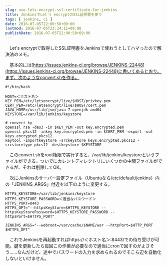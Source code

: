 ```yaml
---
slug: use-lets-encrypt-ssl-certificate-for-jenkins
title: JenkinsでLet's encryptのSSL証明書を使う
tags: [ jenkins, ci ]
date: 2016-07-05T22:00:58+09:00
lastmod: 2016-07-05T23:24:11+09:00
publishDate: 2016-07-05T22:00:58+09:00
---
```


　Let's encryptで取得したSSL証明書をJenkinsで使おうとしてハマったので解決法のメモ。

　基本的には[https://issues.jenkins-ci.org/browse/JENKINS-22448](https://issues.jenkins-ci.org/browse/JENKINS-22448)に書いてあるとおり。まず、次のようなconvert.shを作る。

```
#!/bin/bash

HOST=＜ホスト名＞
KEY_PEM=/etc/letsencrypt/live/$HOST/privkey.pem
CERT_PEM=/etc/letsencrypt/live/$HOST/cert.pem
JAVA_HOME=/usr/lib/jvm/java-7-openjdk-amd64
KEYSTORE=/var/lib/jenkins/keystore

# convert ky
openssl rsa -des3 -in $KEY_PEM -out key.encrypted.pem
openssl pkcs12 -inkey key.encrypted.pem -in $CERT_PEM -export -out keys.encrypted.pkcs12
keytool -importkeystore -srckeystore keys.encrypted.pkcs12 -srcstoretype pkcs12 -destkeystore $KEYSTORE
```

　このconvert.shをroot権限で実行すると、/var/lib/jenkins/keystoreというファイルができる。ついでにカレントディレクトリにいくつかの中間ファイルができるが、それは削除してOK。

　次にJenkinsのサーバー設定ファイル（Ubuntuなら/etc/default/jenkins）内の「JENKINS_ARGS」付近を以下のように変更する。

```
HTTPS_KEYSTORE=/var/lib/jenkins/keystore
HTTPS_KEYSTORE_PASSWORD=＜適当なパスワード＞
HTTPS_PORT=8443
HTTPS_OPT="--httpsKeyStore=$HTTPS_KEYSTORE --httpsKeyStorePassword=$HTTPS_KEYSTORE_PASSWORD --httpsPort=$HTTPS_PORT"

JENKINS_ARGS="--webroot=/var/cache/$NAME/war --httpPort=$HTTP_PORT $HTTPS_OPT"
```

　これでJenkinsを再起動すればhttps://＜ホスト名＞:8443/での待ち受けが可能。鍵を更新したら毎回この作業が必要なので適当にcronで回すのがよさそう……なんだけど、途中でパスワードの入力を求められるのでそこら辺を自動化しないといけません。


